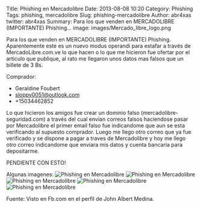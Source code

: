 Title: Phishing en Mercadolibre
Date: 2013-08-08 10:20
Category: Phishing
Tags: phishing, mercadolibre
Slug: phishing-mercadolibre
Author: abr4xas
twitter: abr4xas
Summary: Para los que venden en MERCADOLIBRE (IMPORTANTE) Phishing...
image: images/Mercado_libre_logo.png

Para los que venden en MERCADOLIBRE (IMPORTANTE) Phishing. Aparentemente este es un nuevo modus operandi para estafar a través de MercadoLibre.com.ve lo que hacen o lo que me hicieron fue ofertar por el articulo que publique, al rato me llegaron unos datos mas falsos que un billete de 3 Bs.

Comprador:

 * Geraldine Foubert
 * sloppy0051@outlook.com
 * +15034462852


Lo que hicieron los amigos fue crear un dominio falso (mercadolibre-seguridad.com) a través del cual envian correos falsos haciendose pasar por Mercadolibre el primer email falso fue indicandome que aun se esta verificando al supuesto comprador. Luego me llego otro correo que ya fue verificado y se dispone a pagar a traves de Mercadolibre y hoy me llego otro correo indicandome que enviara mis datos y cuenta bancaria para depositarme.


PENDIENTE CON ESTO!

Algunas imagenes: 
![Phishing en Mercadolibre][id]
![Phishing en Mercadolibre][id2]
![Phishing en Mercadolibre][id3]
![Phishing en Mercadolibre][id4]
![Phishing en Mercadolibre][id5]

[id]: https://fbcdn-sphotos-c-a.akamaihd.net/hphotos-ak-prn1/936525_10201895449607542_1811959199_n.jpg  "Phishing en Mercadolibre"
[id2]: https://fbcdn-sphotos-f-a.akamaihd.net/hphotos-ak-ash4/1005364_10201895421726845_1247620888_n.jpg  "Phishing en Mercadolibre"
[id3]: https://fbcdn-sphotos-a-a.akamaihd.net/hphotos-ak-prn2/1150227_10201895422006852_1735722086_n.jpg  "Phishing en Mercadolibre"
[id4]: https://fbcdn-sphotos-g-a.akamaihd.net/hphotos-ak-ash3/933934_10201895421966851_2108856073_n.jpg  "Phishing en Mercadolibre"
[id5]: https://fbcdn-sphotos-g-a.akamaihd.net/hphotos-ak-ash3/933934_10201895421966851_2108856073_n.jpg  "Phishing en Mercadolibre"


Fuente: Visto en Fb.com en el perfil de John Albert Medina.
